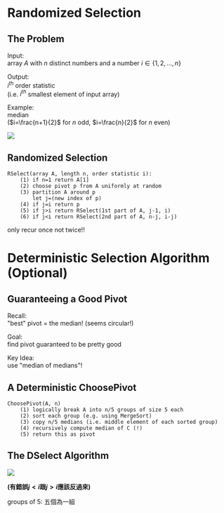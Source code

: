 # Randomized Selection
## The Problem
Input:  
array $A$ with $n$ distinct numbers and a number $i \in\{1, 2, ..., n\}$

Output:  
$i^{th}$ order statistic  
(i.e. $i^{th}$ smallest element of input array)

Example:  
median  
($i=\frac{n+1}{2}$ for $n$ odd, $i=\frac{n}{2}$ for $n$ even)

![](https://i.imgur.com/ZCQVQPy.png)

## Randomized Selection
~~~
RSelect(array A, length n, order statistic i):
    (1) if n=1 return A[1]
    (2) choose pivot p from A uniformly at random
    (3) partition A around p
        let j=(new index of p)
    (4) if j=i return p
    (5) if j>i return RSelect(1st part of A, j-1, i)
    (6) if j<i return RSelect(2nd part of A, n-j, i-j)

~~~
only recur once not twice!!

# Deterministic Selection Algorithm (Optional)
## Guaranteeing a Good Pivot
Recall:  
"best" pivot = the median! (seems circular!)

Goal:  
find pivot guaranteed to be pretty good

Key Idea:  
use "median of medians"!

## A Deterministic ChoosePivot
~~~
ChoosePivot(A, n)
    (1) logically break A into n/5 groups of size 5 each
    (2) sort each group (e.g. using MergeSort)
    (3) copy n/5 medians (i.e. middle element of each sorted group)
    (4) recursively compute median of C (!)
    (5) return this as pivot
~~~

## The DSelect Algorithm
![](https://i.imgur.com/Xtj4Bel.png)

**(有錯誤$j<i$跟$j>i$應該反過來)**

groups of 5: 五個為一組
